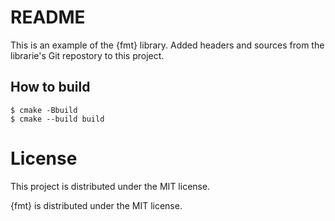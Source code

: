 # README

This is an example of the {fmt} library. Added headers and sources from the 
librarie's Git repostory to this project.

## How to build

```
$ cmake -Bbuild
$ cmake --build build
```

# License

This project is distributed under the MIT license.

{fmt} is distributed under the MIT license.
